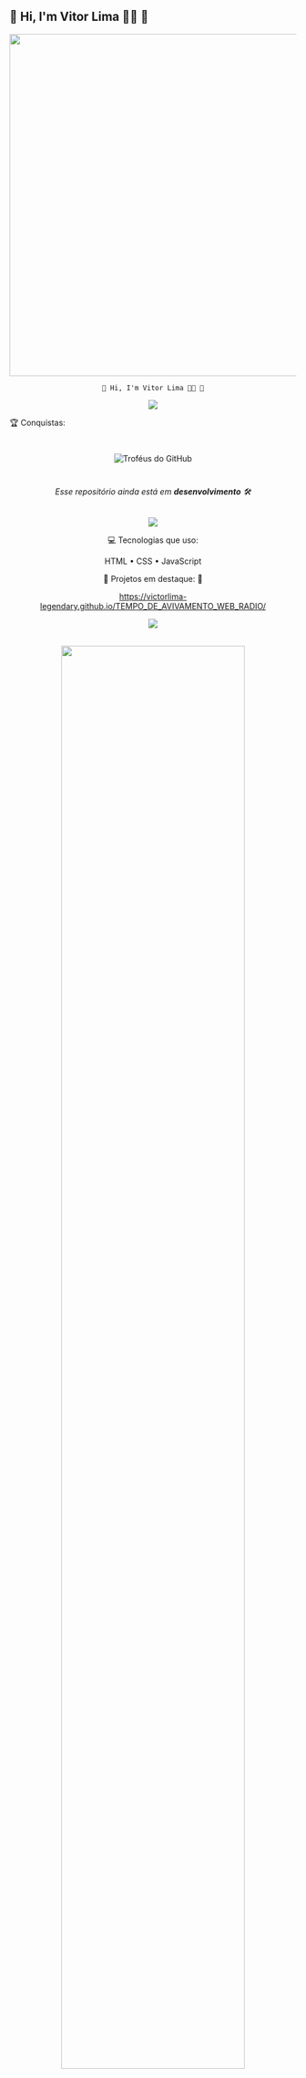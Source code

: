 
## 👾 Hi, I'm Vitor Lima 🍋‍🟩 👾


<p align="center">
  <img src="https://media.giphy.com/media/3o7abldj0b3rxrZUxW/giphy.gif" width="600" />
</p>

<div align="center">
  
<code>👾 Hi, I'm Vitor Lima 🍋‍🟩 👾</code>

</div>

<p align="center">
  <img src="https://readme-typing-svg.herokuapp.com?font=Orbitron&color=00F7FF&size=40&center=true&vCenter=true&width=1000&lines=💻+Dev+Web+e+Apaixonado+por+Tecnologia;👁️+Ciberpunk+%7C+Futuro+Digital+%7C+Código+na+veia;🚀+Em+constante+evolução...+bora+codar!" />
</p>

🏆 Conquistas:

<p align="center" style="margin-top: 40px; margin-bottom: 40px;">
  <img 
    src="https://github-profile-trophy.vercel.app/?username=victorlima-legendary&theme=tokyonight&no-frame=true&column=4&margin-w=30&margin-h=25"
    alt="Troféus do GitHub"
  />
</p>



<p align="center"><i>Esse repositório ainda está em <b>desenvolvimento</b> 🛠️</i></p>

<br />

<div align="center">

<img src="https://capsule-render.vercel.app/api?type=rect&color=00f7ff&height=2"/>

💻 Tecnologias que uso:

HTML • CSS • JavaScript <!-- • React • Node.js • Vite • Figma • Git • APIs • IA -->

🚀 Projetos em destaque: 🔮 

https://victorlima-legendary.github.io/TEMPO_DE_AVIVAMENTO_WEB_RADIO/

<img src="https://capsule-render.vercel.app/api?type=rect&color=00f7ff&height=2"/> <div align="center"> <br/>
<img width="80%" src="https://github-readme-stats.vercel.app/api?username=victorlima-legendary&show_icons=true&theme=tokyonight" /> <br/><br/>
<img width="80%" src="https://github-readme-streak-stats-eight.vercel.app/?user=victorlima-legendary&theme=tokyonight" > <br/> <br/>
<img src="https://capsule-render.vercel.app/api?type=rect&color=00f7ff&height=2"/></div>

 </p> <br />

<!-- 🌐 Contato e redes: -->

<!-- <div>
<a href="https://www.youtube.com/seu-canal-youtube-aqui" target="_blank"><img loading="lazy" src="https://img.shields.io/badge/YouTube-FF0000?style=for-the-badge&logo=youtube&logoColor=white" target="_blank"></a>
<a href="https://instagram.com/seu-usuário-instagram-aqui" target="_blank"><img loading="lazy" src="https://img.shields.io/badge/-Instagram-%23E4405F?style=for-the-badge&logo=instagram&logoColor=white" target="_blank"></a>
<a href="https://www.twitch.tv/seu-usuário-aqui" target="_blank"><img loading="lazy" src="https://img.shields.io/badge/Twitch-9146FF?style=for-the-badge&logo=twitch&logoColor=white" target="_blank"></a>
<a href = "mailto:contato@seu-usuário-aqui"><img loading="lazy" src="https://img.shields.io/badge/Gmail-D14836?style=for-the-badge&logo=gmail&logoColor=white" target="_blank"></a>
<a href="https://www.linkedin.com/in/seu-usuário-linkedln-aqui" target="_blank"><img loading="lazy" src="https://img.shields.io/badge/-LinkedIn-%230077B5?style=for-the-badge&logo=linkedin&logoColor=white" target="_blank"></a>   
</div> -->

<img src="https://capsule-render.vercel.app/api?type=rect&color=00f7ff&height=2"/>
💬 Hacker Quote do dia:

“Os fracos se vingam. Os fortes perdoam. Os inteligentes... compilam.” – Glitch Prophet

<!-- <br /> <p align="center"> <img src="https://media.giphy.com/media/XA3cXYtGs7d7K/giphy.gif" width="300" /> </p> </div> -->
